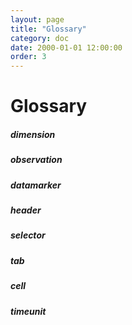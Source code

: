 ```yaml
---
layout: page
title: "Glossary"
category: doc
date: 2000-01-01 12:00:00
order: 3
---
```


# Glossary

##### dimension

##### observation

##### datamarker

##### header

##### selector

##### tab

##### cell

##### timeunit

